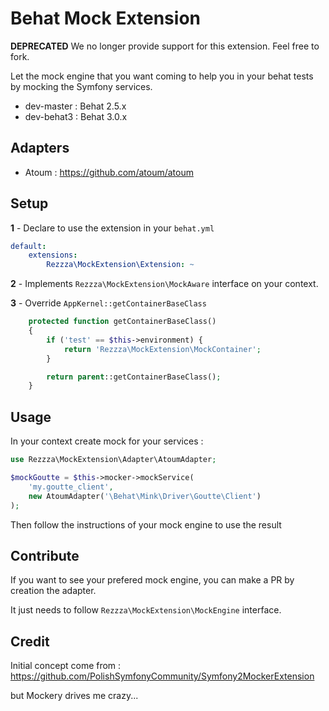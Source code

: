 # Behat Mock Extension

**DEPRECATED** We no longer provide support for this extension. Feel free to fork.

Let the mock engine that you want coming to help you in your behat tests by mocking the Symfony services.

* dev-master : Behat 2.5.x
* dev-behat3 : Behat 3.0.x

## Adapters

* Atoum : https://github.com/atoum/atoum

## Setup

**1** - Declare to use the extension in your `behat.yml`

```yml
default:
    extensions:
        Rezzza\MockExtension\Extension: ~
```

**2** - Implements `Rezzza\MockExtension\MockAware` interface on your context.

**3** - Override `AppKernel::getContainerBaseClass`
```php
    protected function getContainerBaseClass()
    {
        if ('test' == $this->environment) {
            return 'Rezzza\MockExtension\MockContainer';
        }

        return parent::getContainerBaseClass();
    }
```

## Usage

In your context create mock for your services :
```php
use Rezzza\MockExtension\Adapter\AtoumAdapter;

$mockGoutte = $this->mocker->mockService(
    'my.goutte_client',
    new AtoumAdapter('\Behat\Mink\Driver\Goutte\Client')
);
```

Then follow the instructions of your mock engine to use the result

## Contribute

If you want to see your prefered mock engine, you can make a PR by creation the adapter.

It just needs to follow `Rezzza\MockExtension\MockEngine` interface.

## Credit

Initial concept come from : https://github.com/PolishSymfonyCommunity/Symfony2MockerExtension

but Mockery drives me crazy...

